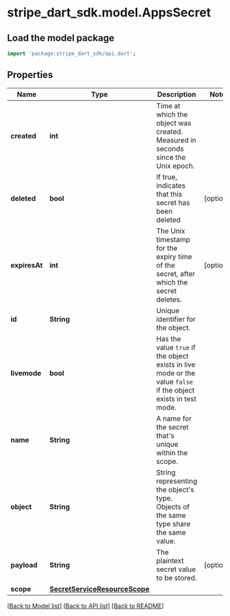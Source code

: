 # stripe_dart_sdk.model.AppsSecret

## Load the model package
```dart
import 'package:stripe_dart_sdk/api.dart';
```

## Properties
Name | Type | Description | Notes
------------ | ------------- | ------------- | -------------
**created** | **int** | Time at which the object was created. Measured in seconds since the Unix epoch. | 
**deleted** | **bool** | If true, indicates that this secret has been deleted | [optional] 
**expiresAt** | **int** | The Unix timestamp for the expiry time of the secret, after which the secret deletes. | [optional] 
**id** | **String** | Unique identifier for the object. | 
**livemode** | **bool** | Has the value `true` if the object exists in live mode or the value `false` if the object exists in test mode. | 
**name** | **String** | A name for the secret that's unique within the scope. | 
**object** | **String** | String representing the object's type. Objects of the same type share the same value. | 
**payload** | **String** | The plaintext secret value to be stored. | [optional] 
**scope** | [**SecretServiceResourceScope**](SecretServiceResourceScope.md) |  | 

[[Back to Model list]](../README.md#documentation-for-models) [[Back to API list]](../README.md#documentation-for-api-endpoints) [[Back to README]](../README.md)


